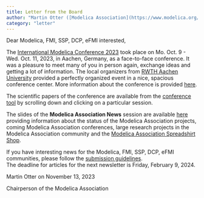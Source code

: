 ```yaml
---
title: Letter from the Board
author: "Martin Otter ([Modelica Association](https://www.modelica.org/))"
category: "letter"
---
```


Dear Modelica, FMI, SSP, DCP, eFMI interested,

The [International Modelica Conference 2023](https://2023.international.conference.modelica.org/)
took place on Mo. Oct. 9 - Wed. Oct. 11, 2023, in Aachen, Germany, as a face-to-face conference.
It was a pleasure to meet many of you in person again, exchange ideas and getting a lot of information.
The local organizers from [RWTH Aachen University](https://www.ebc.eonerc.rwth-aachen.de/cms/E-ON-ERC-EBC/~dnac/Das-Institut/?lidx=1)
provided a perfectly organized event in a nice, spacious conference center.
More information about the conference is provided [here](xxx).

The scientific papers of the conference are available from the [conference tool](https://www.conftool.com/modelica2023/sessions.php) 
by scrolling down and clicking on a particular session.

The slides of the **Modelica Association News** session are available [here](https://github.com/modelica/newsletter/blob/main/_2023-03/MA-News_ModelicaConference2023.pdf) providing
information about the status of the Modelica Association projects, coming Modelica Association conferences,
large research projects in the Modelica Association community and the [Modelica Association Spreadshirt Shop](https://ma-merch.myspreadshop.de/).

If you have interesting news for the Modelica, FMI, SSP, DCP, eFMI communities, please 
follow the [submission guidelines](https://newsletter.modelica.org/submission-guidelines.html).<br>
The deadline for articles for the next newsletter is Friday, February 9, 2024.

Martin Otter on November 13, 2023

Chairperson of the Modelica Association
